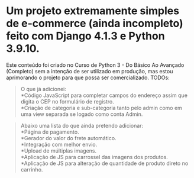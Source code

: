 # Um projeto extremamente simples de e-commerce (ainda incompleto) feito com Django 4.1.3 e Python 3.9.10.
Este conteúdo foi criado no Curso de Python 3 - Do Básico Ao Avançado (Completo) sem a intenção de ser utilizado em produção, mas estou aprimorando o projeto para que possa ser comercializado.
TODOs:

> O que já adicionei:  <br />
  *Código JavaScript para completar campos do endereço assim que digita o CEP no formulário de registro.  <br />
  *Criação de categoria e sub-categoria tanto pelo admin como em uma view separada se logado como conta Admin. <br />
 

> Abaixo uma lista do que ainda pretendo adicionar: <br />
 *Página de pagamento. <br /> 
 *Gerador do valor do frete automático.<br />
 *Integração com melhor envio.<br />
 *Upload de múltiplas imagens.<br />
 *Aplicação de JS para carrossel das imagens dos produtos.<br />
 *Aplicação de JS para alteração de quantidade de produto direto no carrinho.
